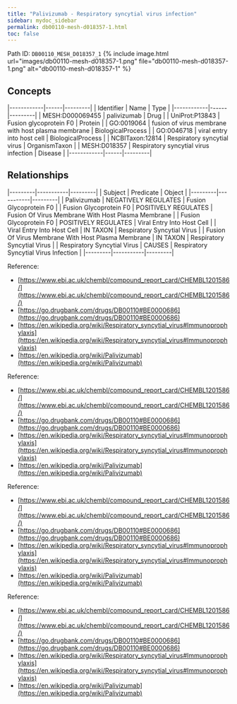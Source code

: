 ```yaml
---
title: "Palivizumab - Respiratory syncytial virus infection"
sidebar: mydoc_sidebar
permalink: db00110-mesh-d018357-1.html
toc: false 
---
```



Path ID: `DB00110_MESH_D018357_1`
{% include image.html url="images/db00110-mesh-d018357-1.png" file="db00110-mesh-d018357-1.png" alt="db00110-mesh-d018357-1" %}

## Concepts

|------------|------|---------|
| Identifier | Name | Type    |
|------------|------|---------|
| MESH:D000069455 | palivizumab | Drug |
| UniProt:P13843 | Fusion glycoprotein F0 | Protein |
| GO:0019064 | fusion of virus membrane with host plasma membrane | BiologicalProcess |
| GO:0046718 | viral entry into host cell | BiologicalProcess |
| NCBITaxon:12814 | Respiratory syncytial virus | OrganismTaxon |
| MESH:D018357 | Respiratory syncytial virus infection | Disease |
|------------|------|---------|

## Relationships

|---------|-----------|---------|
| Subject | Predicate | Object  |
|---------|-----------|---------|
| Palivizumab | NEGATIVELY REGULATES | Fusion Glycoprotein F0 |
| Fusion Glycoprotein F0 | POSITIVELY REGULATES | Fusion Of Virus Membrane With Host Plasma Membrane |
| Fusion Glycoprotein F0 | POSITIVELY REGULATES | Viral Entry Into Host Cell |
| Viral Entry Into Host Cell | IN TAXON | Respiratory Syncytial Virus |
| Fusion Of Virus Membrane With Host Plasma Membrane | IN TAXON | Respiratory Syncytial Virus |
| Respiratory Syncytial Virus | CAUSES | Respiratory Syncytial Virus Infection |
|---------|-----------|---------|

Reference: 
  - [https://www.ebi.ac.uk/chembl/compound_report_card/CHEMBL1201586/](https://www.ebi.ac.uk/chembl/compound_report_card/CHEMBL1201586/)
  - [https://go.drugbank.com/drugs/DB00110#BE0000686](https://go.drugbank.com/drugs/DB00110#BE0000686)
  - [https://en.wikipedia.org/wiki/Respiratory_syncytial_virus#Immunoprophylaxis](https://en.wikipedia.org/wiki/Respiratory_syncytial_virus#Immunoprophylaxis)
  - [https://en.wikipedia.org/wiki/Palivizumab](https://en.wikipedia.org/wiki/Palivizumab)

Reference: 
  - [https://www.ebi.ac.uk/chembl/compound_report_card/CHEMBL1201586/](https://www.ebi.ac.uk/chembl/compound_report_card/CHEMBL1201586/)
  - [https://go.drugbank.com/drugs/DB00110#BE0000686](https://go.drugbank.com/drugs/DB00110#BE0000686)
  - [https://en.wikipedia.org/wiki/Respiratory_syncytial_virus#Immunoprophylaxis](https://en.wikipedia.org/wiki/Respiratory_syncytial_virus#Immunoprophylaxis)
  - [https://en.wikipedia.org/wiki/Palivizumab](https://en.wikipedia.org/wiki/Palivizumab)

Reference: 
  - [https://www.ebi.ac.uk/chembl/compound_report_card/CHEMBL1201586/](https://www.ebi.ac.uk/chembl/compound_report_card/CHEMBL1201586/)
  - [https://go.drugbank.com/drugs/DB00110#BE0000686](https://go.drugbank.com/drugs/DB00110#BE0000686)
  - [https://en.wikipedia.org/wiki/Respiratory_syncytial_virus#Immunoprophylaxis](https://en.wikipedia.org/wiki/Respiratory_syncytial_virus#Immunoprophylaxis)
  - [https://en.wikipedia.org/wiki/Palivizumab](https://en.wikipedia.org/wiki/Palivizumab)

Reference: 
  - [https://www.ebi.ac.uk/chembl/compound_report_card/CHEMBL1201586/](https://www.ebi.ac.uk/chembl/compound_report_card/CHEMBL1201586/)
  - [https://go.drugbank.com/drugs/DB00110#BE0000686](https://go.drugbank.com/drugs/DB00110#BE0000686)
  - [https://en.wikipedia.org/wiki/Respiratory_syncytial_virus#Immunoprophylaxis](https://en.wikipedia.org/wiki/Respiratory_syncytial_virus#Immunoprophylaxis)
  - [https://en.wikipedia.org/wiki/Palivizumab](https://en.wikipedia.org/wiki/Palivizumab)
